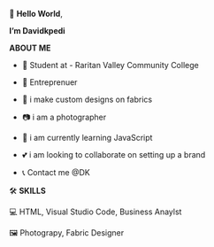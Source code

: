  👋 **Hello World**,
 
 
 **I’m Davidkpedi**
 
 
 **ABOUT ME**
 
 * 🎒 Student at - Raritan Valley Community College
 
 * 💼 Entreprenuer
 
 * 🎨 i make custom designs on fabrics
 
 * 📷 i am a photographer
 
 * 🧠 i am currently learning JavaScript
 
 * 💕 i am looking to collaborate on setting up a brand
 
 * 📞 Contact me @DK
 

🛠 **SKILLS**

💻 HTML, Visual Studio Code, Business Anaylst

🖼 Photograpy, Fabric Designer


